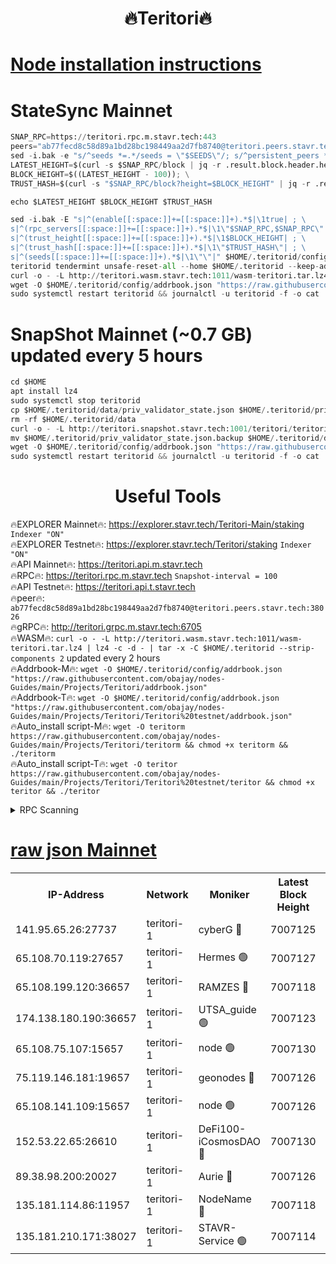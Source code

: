 <h1 align="center"> 🔥Teritori🔥</h1>


[Node installation instructions](https://github.com/obajay/nodes-Guides/tree/main/Projects/Teritori)
=

# StateSync Mainnet
```python
SNAP_RPC=https://teritori.rpc.m.stavr.tech:443
peers="ab77fecd8c58d89a1bd28bc198449aa2d7fb8740@teritori.peers.stavr.tech:38026"
sed -i.bak -e "s/^seeds *=.*/seeds = \"$SEEDS\"/; s/^persistent_peers *=.*/persistent_peers = \"$PEERS\"/" $HOME/.teritorid/config/config.toml
LATEST_HEIGHT=$(curl -s $SNAP_RPC/block | jq -r .result.block.header.height); \
BLOCK_HEIGHT=$((LATEST_HEIGHT - 100)); \
TRUST_HASH=$(curl -s "$SNAP_RPC/block?height=$BLOCK_HEIGHT" | jq -r .result.block_id.hash)

echo $LATEST_HEIGHT $BLOCK_HEIGHT $TRUST_HASH

sed -i.bak -E "s|^(enable[[:space:]]+=[[:space:]]+).*$|\1true| ; \
s|^(rpc_servers[[:space:]]+=[[:space:]]+).*$|\1\"$SNAP_RPC,$SNAP_RPC\"| ; \
s|^(trust_height[[:space:]]+=[[:space:]]+).*$|\1$BLOCK_HEIGHT| ; \
s|^(trust_hash[[:space:]]+=[[:space:]]+).*$|\1\"$TRUST_HASH\"| ; \
s|^(seeds[[:space:]]+=[[:space:]]+).*$|\1\"\"|" $HOME/.teritorid/config/config.toml
teritorid tendermint unsafe-reset-all --home $HOME/.teritorid --keep-addr-book
curl -o - -L http://teritori.wasm.stavr.tech:1011/wasm-teritori.tar.lz4 | lz4 -c -d - | tar -x -C $HOME/.teritorid --strip-components 2
wget -O $HOME/.teritorid/config/addrbook.json "https://raw.githubusercontent.com/obajay/nodes-Guides/main/Projects/Teritori/addrbook.json"
sudo systemctl restart teritorid && journalctl -u teritorid -f -o cat
```

# SnapShot Mainnet (~0.7 GB) updated every 5 hours
```python
cd $HOME
apt install lz4
sudo systemctl stop teritorid
cp $HOME/.teritorid/data/priv_validator_state.json $HOME/.teritorid/priv_validator_state.json.backup
rm -rf $HOME/.teritorid/data
curl -o - -L http://teritori.snapshot.stavr.tech:1001/teritori/teritori-snap.tar.lz4 | lz4 -c -d - | tar -x -C $HOME/.teritorid --strip-components 2
mv $HOME/.teritorid/priv_validator_state.json.backup $HOME/.teritorid/data/priv_validator_state.json
wget -O $HOME/.teritorid/config/addrbook.json "https://raw.githubusercontent.com/obajay/nodes-Guides/main/Projects/Teritori/addrbook.json"
sudo systemctl restart teritorid && journalctl -u teritorid -f -o cat
```
 <h1 align="center"> Useful Tools</h1>

🔥EXPLORER Mainnet🔥:      https://explorer.stavr.tech/Teritori-Main/staking      `Indexer "ON"` \
🔥EXPLORER Testnet🔥:        https://explorer.stavr.tech/Teritori/staking            `Indexer "ON"` \
🔥API Mainnet🔥:                   https://teritori.api.m.stavr.tech \
🔥RPC🔥:                                   https://teritori.rpc.m.stavr.tech                         `Snapshot-interval = 100` \
🔥API Testnet🔥:                     https://teritori.api.t.stavr.tech \
🔥peer🔥:                     `ab77fecd8c58d89a1bd28bc198449aa2d7fb8740@teritori.peers.stavr.tech:38026` \
🔥gRPC🔥:                                http://teritori.grpc.m.stavr.tech:6705 \
🔥WASM🔥: ```curl -o - -L http://teritori.wasm.stavr.tech:1011/wasm-teritori.tar.lz4 | lz4 -c -d - | tar -x -C $HOME/.teritorid --strip-components 2``` updated every 2 hours \
🔥Addrbook-M🔥:    ```wget -O $HOME/.teritorid/config/addrbook.json "https://raw.githubusercontent.com/obajay/nodes-Guides/main/Projects/Teritori/addrbook.json"``` \
🔥Addrbook-T🔥:    ```wget -O $HOME/.teritorid/config/addrbook.json "https://raw.githubusercontent.com/obajay/nodes-Guides/main/Projects/Teritori/Teritori%20testnet/addrbook.json"``` \
🔥Auto_install script-M🔥: ```wget -O teritorm https://raw.githubusercontent.com/obajay/nodes-Guides/main/Projects/Teritori/teritorm && chmod +x teritorm && ./teritorm``` \
🔥Auto_install script-T🔥: ```wget -O teritor https://raw.githubusercontent.com/obajay/nodes-Guides/main/Projects/Teritori/Teritori%20testnet/teritor && chmod +x teritor && ./teritor```

<details>
<summary>RPC Scanning</summary>

<h2 align="center"> We scan nodes in real time every 4 hours. And we provide the final result of RPC endpoints.
We cannot influence the operation of these nodes in any way. </h2>


```python
If Voting Power is higher than 0 --> then the Node is a validator of the network and may be subject to attack and be a potential threat to the chain.
```
```python
We marked such validators with a red symbol
```

</details>

[raw json Mainnet](https://rpc-check.teritorim.stavr.tech/teritorim/rpc-teritorim-result.json)
=



<table><tr><th>IP-Address</th><th>Network</th><th>Moniker</th><th>Latest Block Height</th><th>Earliest Block Height</th><th>Catching Up</th><th>Tx Index</th><th>Voting Power</th><th>Scan Time</th></tr><tr><td>141.95.65.26:27737</td><td>teritori-1</td><td>cyberG 🔴</td><td>7007125</td><td>4258001</td><td>False</td><td>off</td><td>445088</td><td>2024-01-16T18:34:10.470437226UTC</td></tr><tr><td>65.108.70.119:27657</td><td>teritori-1</td><td>Hermes 🟢</td><td>7007127</td><td>5552001</td><td>False</td><td>on</td><td>0</td><td>2024-01-16T18:34:19.988883223UTC</td></tr><tr><td>65.108.199.120:36657</td><td>teritori-1</td><td>RAMZES 🔴</td><td>7007118</td><td>5996001</td><td>False</td><td>on</td><td>778206</td><td>2024-01-16T18:33:25.972870027UTC</td></tr><tr><td>174.138.180.190:36657</td><td>teritori-1</td><td>UTSA_guide 🟢</td><td>7007123</td><td>6015434</td><td>False</td><td>on</td><td>0</td><td>2024-01-16T18:33:53.819882159UTC</td></tr><tr><td>65.108.75.107:15657</td><td>teritori-1</td><td>node 🟢</td><td>7007130</td><td>6425365</td><td>False</td><td>on</td><td>0</td><td>2024-01-16T18:34:35.060492910UTC</td></tr><tr><td>75.119.146.181:19657</td><td>teritori-1</td><td>geonodes 🔴</td><td>7007126</td><td>6584417</td><td>False</td><td>on</td><td>37569</td><td>2024-01-16T18:34:10.814478026UTC</td></tr><tr><td>65.108.141.109:15657</td><td>teritori-1</td><td>node 🟢</td><td>7007126</td><td>6668001</td><td>False</td><td>on</td><td>0</td><td>2024-01-16T18:34:15.219547489UTC</td></tr><tr><td>152.53.22.65:26610</td><td>teritori-1</td><td>DeFi100-iCosmosDAO 🔴</td><td>7007130</td><td>6757001</td><td>False</td><td>on</td><td>1548629</td><td>2024-01-16T18:34:39.507012799UTC</td></tr><tr><td>89.38.98.200:20027</td><td>teritori-1</td><td>Aurie 🔴</td><td>7007126</td><td>6864001</td><td>False</td><td>on</td><td>119070</td><td>2024-01-16T18:34:15.527545250UTC</td></tr><tr><td>135.181.114.86:11957</td><td>teritori-1</td><td>NodeName 🔴</td><td>7007118</td><td>6979001</td><td>False</td><td>on</td><td>2375</td><td>2024-01-16T18:33:28.405297784UTC</td></tr><tr><td>135.181.210.171:38027</td><td>teritori-1</td><td>STAVR-Service 🟢</td><td>7007114</td><td>7004001</td><td>False</td><td>on</td><td>0</td><td>2024-01-16T18:33:08.949197962UTC</td></tr></table>
